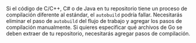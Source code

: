 Si el código de C/C++, C# o de Java en tu repositorio tiene un proceso de compilación diferente al estándar, el `autobuild` podría fallar. Necesitarás eliminar el paso de `autobuild` del flujo de trabajo y agregar los pasos de compilación manualmente. Si quieres especificar qué archivos de Go se deben extraer de tu repositorio, necesitarás agregar pasos de compilación.
